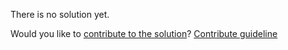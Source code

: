 
There is no solution yet.

Would you like to [contribute to the solution](https://github.com/BFEdev/BFE.dev-solutions/blob/main/problem/create-call-method_en.md)? [Contribute guideline](https://github.com/BFEdev/BFE.dev-solutions#how-to-contribute)

